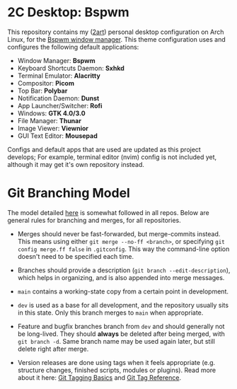 # 2C Desktop: Bspwm

This repository contains my ([2art](mailto:2art@pm.me)) personal desktop configuration on Arch Linux, for the [Bspwm window manager](https://github.com/baskerville/bspwm). This theme configuration uses and configures the following default applications:

- Window Manager: **Bspwm**
- Keyboard Shortcuts Daemon: **Sxhkd**
- Terminal Emulator: **Alacritty**
- Compositor: **Picom**
- Top Bar: **Polybar**
- Notification Daemon: **Dunst**
- App Launcher/Switcher: **Rofi**
- Windows: **GTK 4.0/3.0**
- File Manager: **Thunar**
- Image Viewer: **Viewnior**
- GUI Text Editor: **Mousepad**

Configs and default apps that are used are updated as this project develops; For example, terminal editor (nvim) config is not included yet, although it may get it's own repository instead.

# Git Branching Model

The model detailed [here](https://nvie.com/posts/a-successful-git-branching-model) is somewhat followed in all repos. Below are general rules for branching and merges, for all repositories.

- Merges should never be fast-forwarded, but merge-commits instead. This means using either `git merge --no-ff <branch>`, or specifying `git config merge.ff false` in `.gitconfig`. This way the command-line option doesn't need to be specified each time.

- Branches should provide a description (`git branch --edit-description`), which helps in organizing, and is also appended into merge messages.

- `main` contains a working-state copy from a certain point in development.

- `dev` is used as a base for all development, and the repository usually sits in this state. Only this branch merges to `main` when appropriate.

- Feature and bugfix branches branch from `dev` and should generally not be long-lived. They should **always** be deleted after being merged, with `git branch -d`. Same branch name may be used again later, but still delete right after merge.

- Version releases are done using tags when it feels appropriate (e.g. structure changes, finished scripts, modules or plugins). Read more about it here: [Git Tagging Basics](https://git-scm.com/book/en/v2/Git-Basics-Tagging) and [Git Tag Reference](https://git-scm.com/docs/git-tag).
